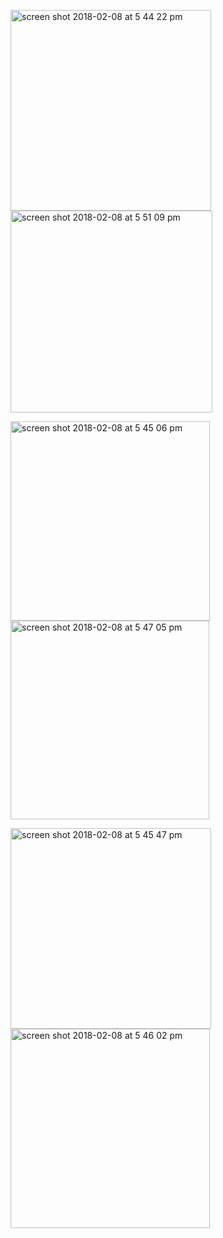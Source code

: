 
<img width="321" alt="screen shot 2018-02-08 at 5 44 22 pm" src="https://user-images.githubusercontent.com/26210288/36002482-513d6e28-0cf8-11e8-9a4d-6c0389e1d891.png">   <img width="323" alt="screen shot 2018-02-08 at 5 51 09 pm" src="https://user-images.githubusercontent.com/26210288/36002600-bbd2a26c-0cf8-11e8-9d59-c398aff0d11c.png">

<img width="319" alt="screen shot 2018-02-08 at 5 45 06 pm" src="https://user-images.githubusercontent.com/26210288/36002452-3b7381fe-0cf8-11e8-903f-00e301283e6c.png">   <img width="318" alt="screen shot 2018-02-08 at 5 47 05 pm" src="https://user-images.githubusercontent.com/26210288/36002458-407f4ca0-0cf8-11e8-8364-2e8a581ee5ec.png">

<img width="321" alt="screen shot 2018-02-08 at 5 45 47 pm" src="https://user-images.githubusercontent.com/26210288/36002465-46186b2e-0cf8-11e8-8445-082d052d443a.png">   <img width="319" alt="screen shot 2018-02-08 at 5 46 02 pm" src="https://user-images.githubusercontent.com/26210288/36002470-47ee83d4-0cf8-11e8-8dbe-f6a1a8f3e57a.png">

